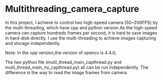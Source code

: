 # Multithreading_camera_capture
In this project, I achieve to control two high-speed camera (50~200FPS) by the multi-threading, which have cpp and python version.As the high-speed camera can capture hundreds frames per second, it is hard to save images in hard-disk directly. I use the multi-threading to achieve images capturing and storage independently.

Note: In the cpp version,the version of opencv is 4.4.0;

The two python file (mutil_thread_main_capthread.py and mutil_thread_main_no_capthread.py) all can be run independently. The difference is the way to read the image frames from camera. 
